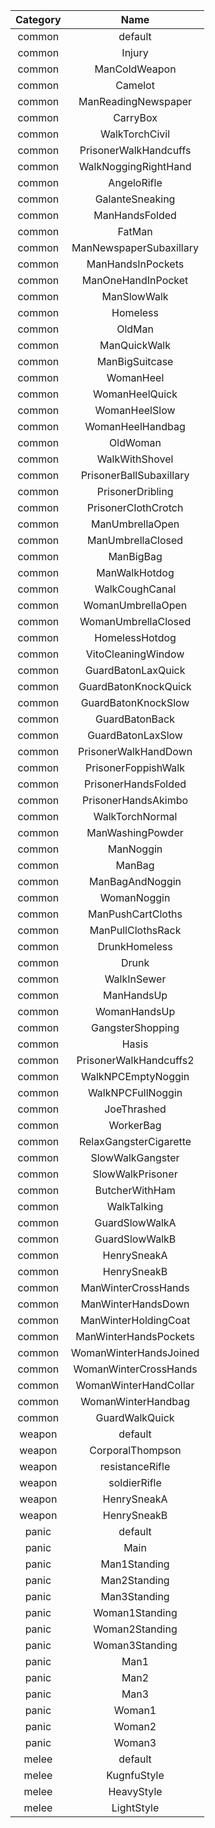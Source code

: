 | Category | Name |
|:--:|:-----------:|
| common | default |
| common | Injury |
| common | ManColdWeapon |
| common | Camelot |
| common | ManReadingNewspaper |
| common | CarryBox |
| common | WalkTorchCivil |
| common | PrisonerWalkHandcuffs |
| common | WalkNoggingRightHand |
| common | AngeloRifle |
| common | GalanteSneaking |
| common | ManHandsFolded |
| common | FatMan |
| common | ManNewspaperSubaxillary |
| common | ManHandsInPockets |
| common | ManOneHandInPocket |
| common | ManSlowWalk |
| common | Homeless |
| common | OldMan |
| common | ManQuickWalk |
| common | ManBigSuitcase |
| common | WomanHeel |
| common | WomanHeelQuick |
| common | WomanHeelSlow |
| common | WomanHeelHandbag |
| common | OldWoman |
| common | WalkWithShovel |
| common | PrisonerBallSubaxillary |
| common | PrisonerDribling |
| common | PrisonerClothCrotch |
| common | ManUmbrellaOpen |
| common | ManUmbrellaClosed |
| common | ManBigBag |
| common | ManWalkHotdog |
| common | WalkCoughCanal |
| common | WomanUmbrellaOpen |
| common | WomanUmbrellaClosed |
| common | HomelessHotdog |
| common | VitoCleaningWindow |
| common | GuardBatonLaxQuick |
| common | GuardBatonKnockQuick |
| common | GuardBatonKnockSlow |
| common | GuardBatonBack |
| common | GuardBatonLaxSlow |
| common | PrisonerWalkHandDown |
| common | PrisonerFoppishWalk |
| common | PrisonerHandsFolded |
| common | PrisonerHandsAkimbo |
| common | WalkTorchNormal |
| common | ManWashingPowder |
| common | ManNoggin |
| common | ManBag |
| common | ManBagAndNoggin |
| common | WomanNoggin |
| common | ManPushCartCloths |
| common | ManPullClothsRack |
| common | DrunkHomeless |
| common | Drunk |
| common | WalkInSewer |
| common | ManHandsUp |
| common | WomanHandsUp |
| common | GangsterShopping |
| common | Hasis |
| common | PrisonerWalkHandcuffs2 |
| common | WalkNPCEmptyNoggin |
| common | WalkNPCFullNoggin |
| common | JoeThrashed |
| common | WorkerBag |
| common | RelaxGangsterCigarette |
| common | SlowWalkGangster |
| common | SlowWalkPrisoner |
| common | ButcherWithHam |
| common | WalkTalking |
| common | GuardSlowWalkA |
| common | GuardSlowWalkB |
| common | HenrySneakA |
| common | HenrySneakB |
| common | ManWinterCrossHands |
| common | ManWinterHandsDown |
| common | ManWinterHoldingCoat |
| common | ManWinterHandsPockets |
| common | WomanWinterHandsJoined |
| common | WomanWinterCrossHands |
| common | WomanWinterHandCollar |
| common | WomanWinterHandbag |
| common | GuardWalkQuick |
| weapon | default |
| weapon | CorporalThompson |
| weapon | resistanceRifle |
| weapon | soldierRifle |
| weapon | HenrySneakA |
| weapon | HenrySneakB |
| panic | default |
| panic | Main |
| panic | Man1Standing |
| panic | Man2Standing |
| panic | Man3Standing |
| panic | Woman1Standing |
| panic | Woman2Standing |
| panic | Woman3Standing |
| panic | Man1 |
| panic | Man2 |
| panic | Man3 |
| panic | Woman1 |
| panic | Woman2 |
| panic | Woman3 |
| melee | default |
| melee | KugnfuStyle |
| melee | HeavyStyle |
| melee | LightStyle |

